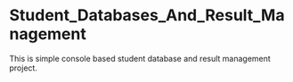 # Student_Databases_And_Result_Management
This is simple console based student database and result management project.
